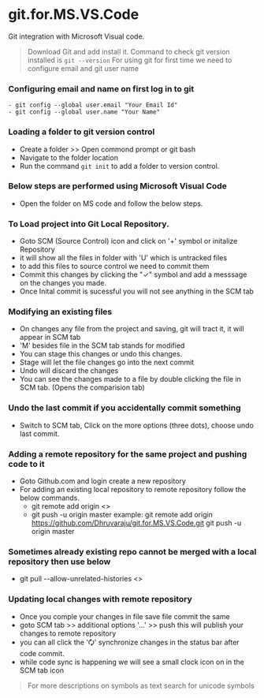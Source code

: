 # git.for.MS.VS.Code
Git integration with Microsoft Visual code.

> Download Git and add install it.
> Command to check git version installed is ``` git --version ```
> For using git  for first time we need to configure email and git user name

### Configuring email and name on first log in to git
```
- git config --global user.email "Your Email Id"
- git config --global user.name "Your Name"
```
### Loading a folder to git version control
- Create a folder >> Open commond prompt or git bash
- Navigate to the folder location
- Run the command ``` git init ``` to add a folder to version control.

### Below steps are performed using Microsoft Visual Code
- Open the folder on MS code and follow the below steps.

### To Load project into Git Local Repository.
- Goto SCM (Source Control) icon and click on '+' symbol or initalize Repository
- it will show all the files in folder with 'U' which is untracked files
- to add this files to source control we need to commit them
- Commit this changes by clicking the "✓" symbol and add a messsage on the changes you made.
- Once Inital commit is sucessful you will not see anything in the SCM tab

### Modifying an existing files
- On changes any file from the project and saving, git will tract it, it will appear in SCM tab
- 'M' besides file in the SCM tab stands for modified
- You can stage this changes or undo this changes.
- Stage will let the file changes go into the next commit
- Undo will discard the changes
- You can see the changes made to a file by double clicking the file in SCM tab. (Opens the comparision tab)

### Undo the last commit if you accidentally commit something
- Switch to SCM tab, Click on the more options (three dots), choose undo last commit.

### Adding a remote repository for the same project and pushing code to it
- Goto Github.com and login create a new repository
- For adding an existing local repository to remote repository follow the below commands.
    - git remote add origin <<your repository link>>
    - git push -u origin master 
    example: git remote add origin https://github.com/Dhruvaraju/git.for.MS.VS.Code.git
    git push -u origin master

### Sometimes already existing repo cannot be merged with a local repository then use below
- git pull --allow-unrelated-histories <<repository url>>

### Updating local changes with remote repository
- Once you comple your changes in file save file commit the same
- goto SCM tab >> additional options '...' >> push this will publish your changes to remote repository
- you can all click the '🗘' synchronize changes in the status bar after code commit.
- while code sync is happening we will see a small clock icon on in the SCM tab icon

> For more descriptions on symbols as text search for unicode symbols
